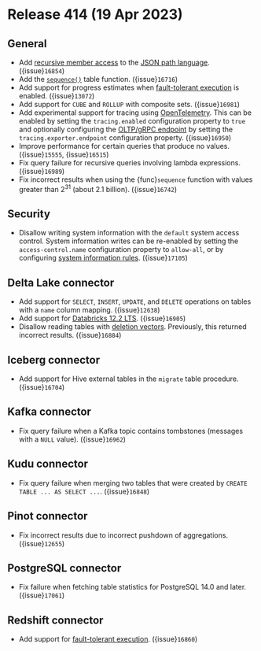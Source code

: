 # Release 414 (19 Apr 2023)

## General

* Add [recursive member access](json_descendant_member_accessor) to the
  [JSON path language](json-path-language). ({issue}`16854`)
* Add the [`sequence()`](built_in_table_functions) table function. ({issue}`16716`)
* Add support for progress estimates when
  [fault-tolerant execution](/admin/fault-tolerant-execution) is enabled. ({issue}`13072`)
* Add support for `CUBE` and `ROLLUP` with composite sets. ({issue}`16981`)
* Add experimental support for tracing using [OpenTelemetry](https://opentelemetry.io/).
  This can be enabled by setting the `tracing.enabled` configuration property to
  `true` and optionally configuring the
  [OLTP/gRPC endpoint](https://opentelemetry.io/docs/reference/specification/protocol/otlp/)
  by setting the `tracing.exporter.endpoint` configuration property. ({issue}`16950`)
* Improve performance for certain queries that produce no values. ({issue}`15555`, {issue}`16515`)
* Fix query failure for recursive queries involving lambda expressions. ({issue}`16989`)
* Fix incorrect results when using the {func}`sequence` function with values
  greater than 2<sup>31</sup> (about 2.1 billion). ({issue}`16742`)

## Security

* Disallow writing system information with the `default` system access control.
  System information writes can be re-enabled by setting the
  `access-control.name` configuration property to `allow-all`, or by configuring
  [system information rules](system-file-auth-system_information). ({issue}`17105`)

## Delta Lake connector

* Add support for `SELECT`, `INSERT`, `UPDATE`, and `DELETE` operations on
  tables with a `name` column mapping. ({issue}`12638`)
* Add support for [Databricks 12.2 LTS](https://docs.databricks.com/release-notes/runtime/12.2.html). ({issue}`16905`)
* Disallow reading tables with [deletion vectors](https://github.com/delta-io/delta/blob/master/PROTOCOL.md#deletion-vectors).
  Previously, this returned incorrect results. ({issue}`16884`)

## Iceberg connector

* Add support for Hive external tables in the `migrate` table procedure. ({issue}`16704`)

## Kafka connector

* Fix query failure when a Kafka topic contains tombstones (messages with a
  ``NULL`` value). ({issue}`16962`)

## Kudu connector

* Fix query failure when merging two tables that were created by
  `CREATE TABLE ... AS SELECT ...`. ({issue}`16848`)

## Pinot connector

* Fix incorrect results due to incorrect pushdown of aggregations. ({issue}`12655`)

## PostgreSQL connector

* Fix failure when fetching table statistics for PostgreSQL 14.0 and later. ({issue}`17061`)

## Redshift connector

* Add support for [fault-tolerant execution](/admin/fault-tolerant-execution). ({issue}`16860`)
